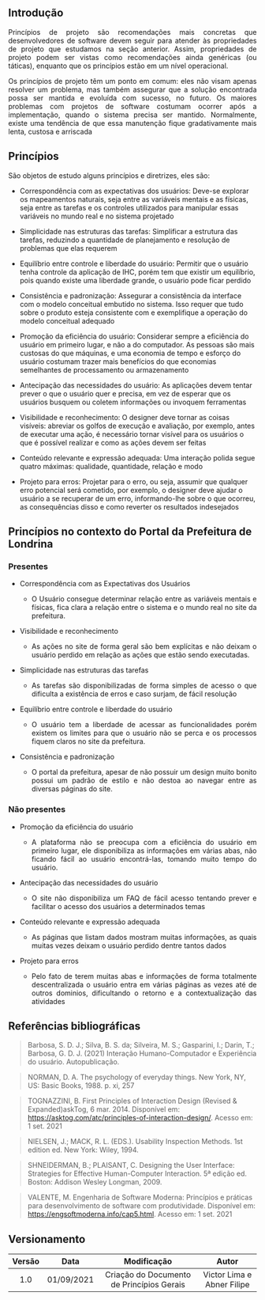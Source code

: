 ## Introdução

<p align = "justify">
Princípios de projeto são recomendações mais concretas que desenvolvedores de software devem seguir para atender às propriedades de projeto que estudamos na seção anterior. Assim, propriedades de projeto podem ser vistas como recomendações ainda genéricas (ou táticas), enquanto que os princípios estão em um nível operacional.
</p>
<p  align = "justify">
Os princípios de projeto têm um ponto em comum: eles não visam apenas resolver um problema, mas também assegurar que a solução encontrada possa ser mantida e evoluída com sucesso, no futuro. Os maiores problemas com projetos de software costumam ocorrer após a implementação, quando o sistema precisa ser mantido. Normalmente, existe uma tendência de que essa manutenção fique gradativamente mais lenta, custosa e arriscada
</p>

## Princípios

<p  align = "justify">
 São objetos de estudo alguns princípios e diretrizes, eles são:
</p>

- Correspondência com as expectativas dos usuários: Deve-se explorar os mapeamentos naturais, seja entre as variáveis mentais e as físicas, seja entre as tarefas e os controles utilizados para manipular essas variáveis no mundo real e no sistema projetado

- Simplicidade nas estruturas das tarefas: Simplificar a estrutura das tarefas, reduzindo a quantidade de planejamento e resolução de problemas que elas requerem

- Equilíbrio entre controle e liberdade do usuário: Permitir que o usuário tenha controle da aplicação de IHC, porém tem que existir um equilíbrio, pois quando existe uma liberdade grande, o usuário pode ficar perdido

- Consistência e padronização: Assegurar a consistência da interface com o modelo conceitual embutido no sistema. Isso requer que tudo sobre o produto esteja consistente com e exemplifique a operação do modelo conceitual adequado

- Promoção da eficiência do usuário: Considerar sempre a eficiência do usuário em primeiro lugar, e não a do computador. As pessoas são mais custosas do que máquinas, e uma economia de tempo e esforço do usuário costumam trazer mais benefícios do que economias semelhantes de processamento ou armazenamento

- Antecipação das necessidades do usuário: As aplicações devem tentar prever o que o usuário quer e precisa, em vez de esperar que os usuários busquem ou coletem informações ou invoquem ferramentas

- Visibilidade e reconhecimento: O designer deve tornar as coisas visíveis: abreviar os golfos de execução e avaliação, por exemplo, antes de executar uma ação, é necessário tornar visível para os usuários o que é possível realizar e como as ações devem ser feitas

- Conteúdo relevante e expressão adequada: Uma interação polida segue quatro máximas: qualidade, quantidade, relação e modo

- Projeto para erros: Projetar para o erro, ou seja, assumir que qualquer erro potencial será cometido, por exemplo, o designer deve ajudar o usuário a se recuperar de um erro, informando-lhe sobre o que ocorreu, as consequências disso e como reverter os resultados indesejados



## Princípios no contexto do Portal da Prefeitura de Londrina

### Presentes

- Correspondência com as Expectativas dos Usuários
    - <p style="text-align: justify">O Usuário consegue determinar relação entre as variáveis mentais e físicas, fica clara a relação entre o sistema e o mundo real no site da prefeitura.</p>

- Visibilidade e reconhecimento
    - <p style="text-align: justify">As ações no site de forma geral são bem explícitas e não deixam o usuário perdido em relação as ações que estão sendo executadas.<p>

- Simplicidade nas estruturas das tarefas
    - <p style="text-align: justify">As tarefas são disponibilizadas de forma simples de acesso o que dificulta a existência de erros e caso surjam, de fácil resolução</p>

- Equilíbrio entre controle e liberdade do usuário
    - <p style="text-align: justify">O usuário tem a liberdade de acessar as funcionalidades porém existem os limites para que o usuário não se perca e os processos fiquem claros no site da prefeitura.</p>

- Consistência e padronização
    - <p style="text-align: justify">O portal da prefeitura, apesar de não possuir um design muito bonito possui um padrão de estilo e não destoa ao navegar entre as diversas páginas do site.</p>

### Não presentes

- Promoção da eficiência do usuário
    - <p style="text-align: justify">A plataforma não se preocupa com a eficiência do usuário em primeiro lugar, ele disponibiliza as informações em várias abas, não ficando fácil ao usuário encontrá-las, tomando muito tempo do usuário.</p>

- Antecipação das necessidades do usuário
    - <p style="text-align: justify">O site não disponibiliza um FAQ de fácil acesso tentando prever e facilitar o acesso dos usuários a determinados temas</p>

- Conteúdo relevante e expressão adequada
    - <p style="text-align: justify">As páginas que listam dados mostram muitas informações, as quais muitas vezes deixam o usuário perdido dentre tantos dados</p>

- Projeto para erros
    - <p style="text-align: justify">Pelo fato de terem muitas abas e informações de forma totalmente descentralizada o usuário entra em várias páginas as vezes até de outros dominios, dificultando o retorno e a contextualização das atividades</p>
 

## Referências bibliográficas

> Barbosa, S. D. J.; Silva, B. S. da; Silveira, M. S.; Gasparini, I.; Darin, T.; Barbosa, G. D. J. (2021) Interação Humano-Computador e Experiência do usuário. Autopublicação.

> NORMAN, D. A. The psychology of everyday things. New York, NY, US: Basic Books, 1988. p. xi, 257

> TOGNAZZINI, B. First Principles of Interaction Design (Revised & Expanded)askTog, 6 mar. 2014. Disponível em: <https://asktog.com/atc/principles-of-interaction-design/>. Acesso em: 1 set. 2021

> NIELSEN, J.; MACK, R. L. (EDS.). Usability Inspection Methods. 1st edition ed. New York: Wiley, 1994. 

> SHNEIDERMAN, B.; PLAISANT, C. Designing the User Interface: Strategies for Effective Human-Computer Interaction. 5ª edição ed. Boston: Addison Wesley Longman, 2009. 

> VALENTE, M. Engenharia de Software Moderna: Princípios e práticas para desenvolvimento de software com produtividade. Disponível em: <https://engsoftmoderna.info/cap5.html>. Acesso em: 1 set. 2021
## Versionamento

| Versão | Data | Modificação | Autor |
|:--:|:--:|:--:|:--:|
| 1.0 | 01/09/2021 | Criação do Documento de Princípios Gerais | Victor Lima e Abner Filipe |
